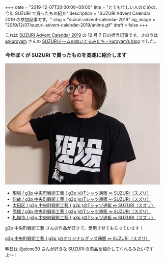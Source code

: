 +++
date = "2019-12-07T20:00:00+09:00"
title = "とても忙しい人のための、今年 SUZURI で買ったもの紹介"
description = "SUZURI Advent Calendar 2019 の参加記事です。"
slug = "suzuri-advent-calendar-2019"
og_image = "2019/12/07/suzuri-advent-calendar-2019/anime.gif"
draft = false
+++

これは <a href="https://adventar.org/calendars/4698" title="SUZURI Advent Calendar 2019 - Adventar">SUZURI Advent Calendar 2019</a> の 12 月 7 日の担当記事です。きのうは <a href="https://twitter.com/kuroyam" title="くろやん (@kuroyam) / Twitter">@kuroyam</a> さんの <a href="http://kuroyam.hatenablog.com/entry/2019/12/06/141853" title="SUZURIチームのぬいぐるみたち - kuroyam’s blog">SUZURIチームのぬいぐるみたち - kuroyam’s blog</a> でした。

### 今年ぼくが SUZURI で買ったものを高速に紹介します

<img src="anime.gif">

- <a href="https://suzuri.jp/g3p/1501869/t-shirt/l/black" title="現場 / g3p 中央町戦術工藝 ( g3p )のTシャツ通販 ∞ SUZURI（スズリ）">現場 / g3p 中央町戦術工藝 ( g3p )のTシャツ通販 ∞ SUZURI（スズリ）</a>
- <a href="https://suzuri.jp/g3p/1183069/t-shirt/l/black" title="何故 / g3p 中央町戦術工藝 ( g3p )のTシャツ通販 ∞ SUZURI（スズリ）">何故 / g3p 中央町戦術工藝 ( g3p )のTシャツ通販 ∞ SUZURI（スズリ）</a>
- <a href="https://suzuri.jp/g3p/1112685/t-shirt/l/heatherblack" title="太田区 / g3p 中央町戦術工藝 ( g3p )のTシャツ通販 ∞ SUZURI（スズリ）">太田区 / g3p 中央町戦術工藝 ( g3p )のTシャツ通販 ∞ SUZURI（スズリ）</a>
- <a href="https://suzuri.jp/g3p/1074388/t-shirt/l/black" title="高橋 / g3p 中央町戦術工藝 ( g3p )のTシャツ通販 ∞ SUZURI（スズリ）">高橋 / g3p 中央町戦術工藝 ( g3p )のTシャツ通販 ∞ SUZURI（スズリ）</a>
- <a href="https://suzuri.jp/g3p/1051419/t-shirt/l/black" title="札幌市 / g3p 中央町戦術工藝 ( g3p )のTシャツ通販 ∞ SUZURI（スズリ）">札幌市 / g3p 中央町戦術工藝 ( g3p )のTシャツ通販 ∞ SUZURI（スズリ）</a>

g3p 中央町戦術工藝 さんの作品が好きで、愛用させてもらっています！

<a href="https://suzuri.jp/g3p" title="g3p 中央町戦術工藝 ( g3p )のオリジナルグッズ通販 ∞ SUZURI（スズリ）">g3p 中央町戦術工藝 ( g3p )のオリジナルグッズ通販 ∞ SUZURI（スズリ）</a>

明日は <a href="https://twitter.com/pione30" title="pione30 (@pione30) / Twitter">@pione30</a> さんが好きな SUZURI の商品を紹介してくれるみたいですよ〜！
